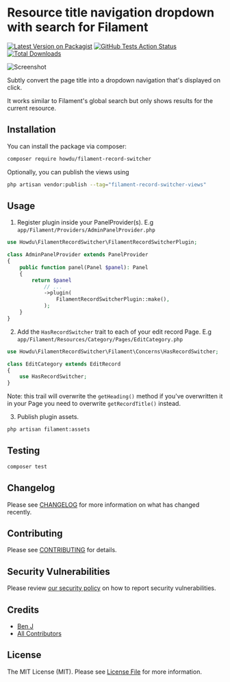 # Resource title navigation dropdown with search for Filament

[![Latest Version on Packagist](https://img.shields.io/packagist/v/howdu/filament-record-switcher.svg?style=flat-square)](https://packagist.org/packages/howdu/filament-record-switcher)
[![GitHub Tests Action Status](https://img.shields.io/github/actions/workflow/status/howdu/filament-record-switcher/run-tests.yml?branch=main&label=tests&style=flat-square)](https://github.com/howdu/filament-record-switcher/actions?query=workflow%3Arun-tests+branch%3Amain)
[![Total Downloads](https://img.shields.io/packagist/dt/howdu/filament-record-switcher.svg?style=flat-square)](https://packagist.org/packages/howdu/filament-record-switcher)

![Screenshot](https://github.com/howdu/filament-record-switcher/assets/533658/f0c62589-bd5f-4463-bf93-124b1c37955b)

Subtly convert the page title into a dropdown navigation that's displayed on click. 

It works similar to Filament's global search but only shows results for the current resource.

## Installation

You can install the package via composer:

```bash
composer require howdu/filament-record-switcher
```

Optionally, you can publish the views using

```bash
php artisan vendor:publish --tag="filament-record-switcher-views"
```

## Usage

1. Register plugin inside your PanelProvider(s). 
E.g `app/Filament/Providers/AdminPanelProvider.php`
```php
use Howdu\FilamentRecordSwitcher\FilamentRecordSwitcherPlugin;

class AdminPanelProvider extends PanelProvider
{
    public function panel(Panel $panel): Panel
    {
        return $panel
            // ...
            ->plugin(
                FilamentRecordSwitcherPlugin::make(),
            );
    }
}
```
2. Add the `HasRecordSwitcher` trait to each of your edit record Page.
E.g `app/Filament/Resources/Category/Pages/EditCategory.php`
```php
use Howdu\FilamentRecordSwitcher\Filament\Concerns\HasRecordSwitcher;

class EditCategory extends EditRecord
{
    use HasRecordSwitcher;
}
```

Note: this trail will overwrite the `getHeading()` method if you've overwritten it in your Page you need to 
overwrite `getRecordTitle()` instead.

3. Publish plugin assets.
```bash
php artisan filament:assets
```

## Testing

```bash
composer test
```

## Changelog

Please see [CHANGELOG](CHANGELOG.md) for more information on what has changed recently.

## Contributing

Please see [CONTRIBUTING](.github/CONTRIBUTING.md) for details.

## Security Vulnerabilities

Please review [our security policy](../../security/policy) on how to report security vulnerabilities.

## Credits

- [Ben J](https://github.com/howdu)
- [All Contributors](../../contributors)

## License

The MIT License (MIT). Please see [License File](LICENSE.md) for more information.

